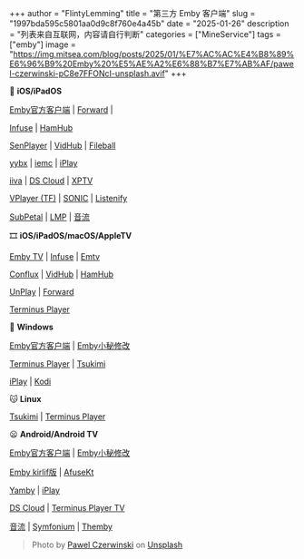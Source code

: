 +++
author = "FlintyLemming"
title = "第三方 Emby 客户端"
slug = "1997bda595c5801aa0d9c8f760e4a45b"
date = "2025-01-26"
description = "列表来自互联网，内容请自行判断"
categories = ["MineService"]
tags = ["emby"]
image = "https://img.mitsea.com/blog/posts/2025/01/%E7%AC%AC%E4%B8%89%E6%96%B9%20Emby%20%E5%AE%A2%E6%88%B7%E7%AB%AF/pawel-czerwinski-pC8e7FFONcI-unsplash.avif"
+++

🔗 **iOS/iPadOS**

[Emby官方客户端](https://apps.apple.com/cn/app/id992180193 "Emby官方客户端") | [Forward](https://apps.apple.com/us/app/forward-新视界/id6503940939?l=zh-Hans-CN "Forward") |

[Infuse](https://apps.apple.com/cn/app/id1136220934 "Infuse") | [HamHub](https://apps.apple.com/cn/app/id6458691598 "HamHub")

[SenPlayer](https://apps.apple.com/cn/app/id6443975850 "SenPlayer") | [VidHub](https://apps.apple.com/cn/app/id1659622164 "VidHub") | [Fileball](https://apps.apple.com/cn/app/fileball/id1558391784 "Fileball")

[yybx](https://apps.apple.com/cn/app-bundle/max-yybx-iemc-tvok-foxok-yyb/id1645687971 "yybx") | [iemc](https://apps.apple.com/cn/app/id1467462861 "iemc") | [iPlay](https://t.me/iPlayClient "iPlay")

[iiva](https://apps.apple.com/hk/app/iiva/id1614231457 "iiva") | [DS Cloud](https://apps.apple.com/cn/app/ds-cloud/id590216612 "DS Cloud") | [XPTV](https://apps.apple.com/us/app/xptv/id6459409368 "XPTV")

[VPlayer (TF)](https://testflight.apple.com/join/zAFJpGzc "VPlayer (TF)") | [SONIC](https://testflight.apple.com/join/QedP1zKs "SONIC") | [Listenify](https://testflight.apple.com/join/UKtVlit2 "Listenify")

[SubPetal](https://testflight.apple.com/join/Xnhl4qiL "SubPetal") | [LMP](https://apps.apple.com/us/app/lmp-a-better-music-player/id6451009326 "LMP") | [音流](https://aqzscn.cn/archives/stream-music-versions "音流")

🎞 **iOS/iPadOS/macOS/AppleTV**

[Emby TV](https://apps.apple.com/cn/app/id992180193 "Emby TV") | [Infuse](https://apps.apple.com/cn/app/id1136220934 "Infuse") | [Emtv](https://apps.apple.com/us/app/id1671608662 "Emtv")

[Conflux](https://conflux.one/ "Conflux") | [VidHub](https://apps.apple.com/us/app/vidhub-video-library-player/id1659622164 "VidHub") | [HamHub](https://apps.apple.com/cn/app/id6458691598 "HamHub")

[UnPlay](https://apps.apple.com/app/unplay/id6450034641 "UnPlay") | [Forward](https://apps.apple.com/us/app/forward-新视界/id6503940939?l=zh-Hans-CN "Forward")

[Terminus Player](https://github.com/Terminus-Media/jellyfin-media-player "Terminus Player")

🥶 **Windows**

[Emby官方客户端](https://emby.media/download.html "Emby官方客户端") | [Emby小秘修改](https://t.me/EmbyNoisyX "Emby小秘修改")

[Terminus Player](https://github.com/Terminus-Media/jellyfin-media-player/releases "Terminus Player") | [Tsukimi](https://github.com/tsukinaha/tsukimi "Tsukimi")

[iPlay](https://t.me/iPlayClient "iPlay") | [Kodi](https://kodi.tv/ "Kodi")

😽 **Linux**

[Tsukimi](https://github.com/tsukinaha/tsukimi "Tsukimi") | [Terminus Player](https://github.com/Terminus-Media/jellyfin-media-player "Terminus Player")

😦 **Android/Android TV**

[Emby官方客户端](https://play.google.com/store/apps/details?id=com.mb.android "Emby官方客户端") | [Emby小秘修改](https://t.me/EmbyNoisyX "Emby小秘修改")

[Emby kirlif版](https://t.me/SaltSoupGarage/603 "Emby kirlif版") | [AfuseKt](https://github.com/AttemptD/AfuseKt-release/releases/ "AfuseKt")

[Yamby](https://t.me/yamby_release "Yamby") | [iPlay](https://t.me/iPlayClient "iPlay")

[DS Cloud](https://play.google.com/store/apps/details/DS_cloud?id=com.synology.dscloud "DS Cloud") | [Terminus Player TV](https://github.com/Terminus-Media/jellyfin-media-player/releases/tag/v280922-AndroidTVv1.0.0 "Terminus Player TV")

[音流](https://aqzscn.cn/archives/stream-music-versions "音流") | [Symfonium](https://symfonium.app/ "Symfonium") | [Themby](https://t.me/themby_official "Themby")

> Photo by [Pawel Czerwinski](https://unsplash.com/@pawel_czerwinski?utm_content=creditCopyText&utm_medium=referral&utm_source=unsplash) on [Unsplash](https://unsplash.com/photos/an-abstract-black-background-with-a-curved-curve-pC8e7FFONcI?utm_content=creditCopyText&utm_medium=referral&utm_source=unsplash)
      